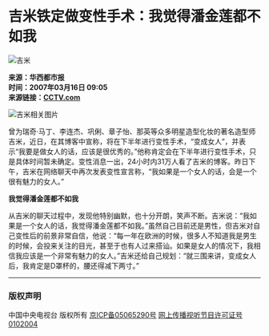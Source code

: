 # 吉米铁定做变性手术：我觉得潘金莲都不如我

![吉米](http://cctv.doulog.com/a.gif?vjAcc=860010-0118010000)

**来源：华西都市报**  
**时间：2007年03月16日 09:05**  
**来源链接：[CCTV.com](http://www.cctv.com)**  

![吉米相关图片](http://news.cctv.com/20070316/images/1174007324104_1174007324104_r.jpg)

曾为瑞奇·马丁、李连杰、巩俐、章子怡、那英等众多明星造型化妆的著名造型师吉米，近日，在其博客中宣称，将在下半年进行变性手术，“变成女人”，并表示“我要是做女人的话，应该是很优秀的。”他称肯定会在下半年进行变性手术，只是具体时间暂未确定。变性消息一出，24小时内31万人看了吉米的博客。昨日下午，吉米在网络聊天中再次发表变性宣言称，“我如果是一个女人的话，会是一个很有魅力的女人。”

**我觉得潘金莲都不如我**

从吉米的聊天过程中，发现他特别幽默，也十分开朗，笑声不断。吉米说：“我如果是一个女人的话，我觉得潘金莲都不如我。”虽然自己目前还是男性，但吉米对自己变性后的前景非常自信，他说：“每一年在欧洲的时候，很多人不知道我是男生的时候，会投来关注的目光，甚至于也有人过来搭讪。如果是女人的情况下，我相信我应该是一个非常有魅力的女人。”吉米还给自己规划：“就三围来讲，变成女人后，我肯定是D罩杯的，腰还得减下两寸。”  

---

### 版权声明  
中国中央电视台 版权所有 [京ICP备05065290号](http://www.miibeian.gov.cn/)  [网上传播视听节目许可证号 0102004](http://www.miibeian.gov.cn/)